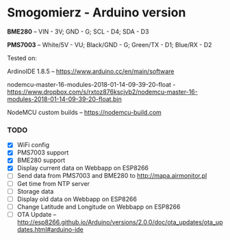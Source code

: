 # Smogomierz - Arduino version

**BME280** – VIN - 3V; GND - G; SCL - D4; SDA - D3

**PMS7003** – White/5V - VU; Black/GND - G; Green/TX - D1; Blue/RX - D2

Tested on:

ArdinoIDE 1.8.5 – https://www.arduino.cc/en/main/software

nodemcu-master-16-modules-2018-01-14-09-39-20-float - https://www.dropbox.com/s/rxtoz876kscjvb2/nodemcu-master-16-modules-2018-01-14-09-39-20-float.bin

NodeMCU custom builds – https://nodemcu-build.com

### TODO

- [x] WiFi config
- [x] PMS7003 support
- [x] BME280 support
- [x] Display current data on Webbapp on ESP8266
- [ ] Send data from PMS7003 and BME280 to http://mapa.airmonitor.pl
- [ ] Get time from NTP server
- [ ] Storage data
- [ ] Display old data on Webbapp on ESP8266
- [ ] Change Latitude and Longitude on Webbapp on ESP8266
- [ ] OTA Update – http://esp8266.github.io/Arduino/versions/2.0.0/doc/ota_updates/ota_updates.html#arduino-ide